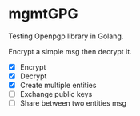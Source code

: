 # mgmtGPG
Testing Openpgp library in Golang.

Encrypt a simple msg then decrypt it.
- [x] Encrypt
- [x] Decrypt
- [x] Create multiple entities
- [ ] Exchange public keys
- [ ] Share between two entities msg
